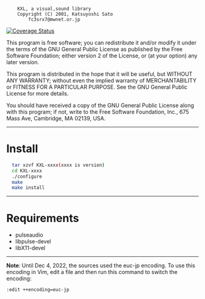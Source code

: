 		KXL, a visual,sound library
		Copyright (C) 2001, Katsuyoshi Sato
			fc3srx7@mwnet.or.jp

[![Coverage Status](https://coveralls.io/repos/github/Quipyowert2/libKXL/badge.svg?branch=master)](https://coveralls.io/github/Quipyowert2/libKXL?branch=master)

This program is free software; you can redistribute it and/or modify it
under the terms of the GNU General Public License as published by the
Free Software Foundation; either version 2 of the License, or (at your
option) any later version.

This program is distributed in the hope that it will be useful, but
WITHOUT ANY WARRANTY; without even the implied warranty of
MERCHANTABILITY or FITNESS FOR A PARTICULAR PURPOSE.  See the GNU
General Public License for more details.

You should have received a copy of the GNU General Public License along
with this program; if not, write to the Free Software Foundation, Inc.,
675 Mass Ave, Cambridge, MA 02139, USA.

--------------------------------------------------------------------------

# Install
```bash
  tar xzvf KXL-xxxx(xxxx is version)
  cd KXL-xxxx
  ./configure
  make
  make install
```
--------------------------------------------------------------------------
# Requirements

* pulseaudio
* libpulse-devel
* libX11-devel
--------------------------------------------------------------------------

**Note**: Until Dec 4, 2022, the sources used the euc-jp encoding. To use this encoding in Vim,
edit a file and then run this command to switch the encoding:
```vim
:edit ++encoding=euc-jp
```